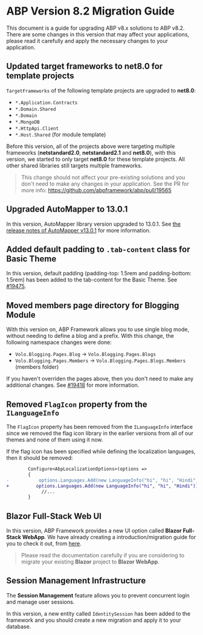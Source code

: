 # ABP Version 8.2 Migration Guide

This document is a guide for upgrading ABP v8.x solutions to ABP v8.2. There are some changes in this version that may affect your applications, please read it carefully and apply the necessary changes to your application.

## Updated target frameworks to net8.0 for template projects

`TargetFrameworks` of the following template projects are upgraded to **net8.0**:

* `*.Application.Contracts`
* `*.Domain.Shared`
* `*.Domain`
* `*.MongoDB`
* `*.HttpApi.Client`
* `*.Host.Shared` (for module template)

Before this version, all of the projects above were targeting multiple frameworks (**netstandard2.0**, **netstandard2.1** and **net8.0**), with this version, we started to only target **net8.0** for these template projects. All other shared libraries still targets multiple frameworks.

> This change should not affect your pre-existing solutions and you don't need to make any changes in your application. See the PR for more info: https://github.com/abpframework/abp/pull/19565

## Upgraded AutoMapper to 13.0.1

In this version, AutoMapper library version upgraded to 13.0.1. See [the release notes of AutoMapper v13.0.1](https://github.com/AutoMapper/AutoMapper/releases/tag/v13.0.1) for more information.

## Added default padding to `.tab-content` class for Basic Theme

In this version, default padding (padding-top: 1.5rem and padding-bottom: 1.5rem) has been added to the tab-content for the Basic Theme. See [#19475](https://github.com/abpframework/abp/pull/19475).

## Moved members page directory for Blogging Module

With this version on, ABP Framework allows you to use single blog mode, without needing to define a blog and a prefix. With this change, the following namespace changes were done:
* `Volo.Blogging.Pages.Blog` -> `Volo.Blogging.Pages.Blogs`
* `Volo.Blogging.Pages.Members` -> `Volo.Blogging.Pages.Blogs.Members` (members folder)

If you haven't overriden the pages above, then you don't need to make any additional changes. See [#19418](https://github.com/abpframework/abp/pull/19418) for more information.

## Removed `FlagIcon` property from the `ILanguageInfo`

The `FlagIcon` property has been removed from the `ILanguageInfo` interface since we removed the flag icon library in the earlier versions from all of our themes and none of them using it now.

If the flag icon has been specified while defining the localization languages, then it should be removed:

```diff
        Configure<AbpLocalizationOptions>(options =>
        {
-           options.Languages.Add(new LanguageInfo("hi", "hi", "Hindi", "in"));
+          options.Languages.Add(new LanguageInfo("hi", "hi", "Hindi"));
             //...
        }
```

## Blazor Full-Stack Web UI

In this version, ABP Framework provides a new UI option called **Blazor Full-Stack WebApp**. We have already creating a introduction/migration guide for you to check it out, from [here](Abp-8-2-Blazor-Web-App.md). 

> Please read the documentation carefully if you are considering to migrate your existing **Blazor** project to **Blazor WebApp**.

## Session Management Infrastructure

The **Session Management** feature allows you to prevent concurrent login and manage user sessions.

In this version, a new entity called `IdentitySession` has been added to the framework and you should create a new migration and apply it to your database.